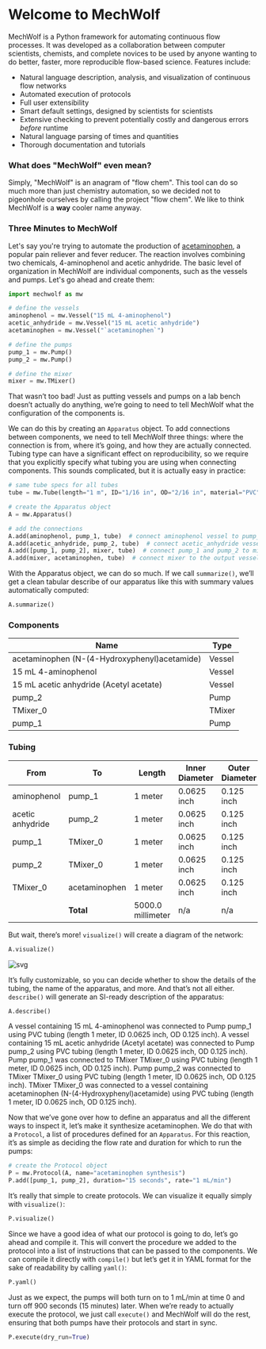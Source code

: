 # Welcome to MechWolf

MechWolf is a Python framework for automating continuous flow processes.
It was developed as a collaboration between computer scientists, chemists, and complete novices to be used by anyone wanting to do better, faster, more reproducible flow-based science.
Features include:

- Natural language description, analysis, and visualization of continuous flow networks
- Automated execution of protocols
- Full user extensibility
- Smart default settings, designed by scientists for scientists
- Extensive checking to prevent potentially costly and dangerous errors _before_ runtime
- Natural language parsing of times and quantities
- Thorough documentation and tutorials

### What does "MechWolf" even mean?

Simply, "MechWolf" is an anagram of "flow chem". This tool can do so much more
than just chemistry automation, so we decided not to pigeonhole ourselves by
calling the project "flow chem". We like to think MechWolf is a **way** cooler
name anyway.

### Three Minutes to MechWolf

Let's say you're trying to automate the production of [acetaminophen](https://en.wikipedia.org/wiki/Paracetamol), a popular pain reliever and fever
reducer. The reaction involves combining two chemicals, 4-aminophenol and acetic
anhydride. The basic level of organization in MechWolf are individual
components, such as the vessels and pumps. Let's go ahead and create them:

```python
import mechwolf as mw

# define the vessels
aminophenol = mw.Vessel("15 mL 4-aminophenol")
acetic_anhydride = mw.Vessel("15 mL acetic anhydride")
acetaminophen = mw.Vessel("`acetaminophen`")

# define the pumps
pump_1 = mw.Pump()
pump_2 = mw.Pump()

# define the mixer
mixer = mw.TMixer()
```

That wasn’t too bad! Just as putting vessels and pumps on a lab bench doesn’t actually do anything, we’re going to need to tell MechWolf what the configuration of the components is.

We can do this by creating an `Apparatus` object. To add connections between components, we need to tell MechWolf three things: where the connection is from, where it’s going, and how they are actually connected. Tubing type can have a significant effect on reproducibility, so we require that you explicitly specify what tubing you are using when connecting components. This sounds complicated, but it is actually easy in practice:

```python
# same tube specs for all tubes
tube = mw.Tube(length="1 m", ID="1/16 in", OD="2/16 in", material="PVC")

# create the Apparatus object
A = mw.Apparatus()

# add the connections
A.add(aminophenol, pump_1, tube)  # connect aminophenol vessel to pump_1
A.add(acetic_anhydride, pump_2, tube)  # connect acetic_anhydride vessel to pump_2
A.add([pump_1, pump_2], mixer, tube)  # connect pump_1 and pump_2 to mixer
A.add(mixer, acetaminophen, tube)  # connect mixer to the output vessel
```

With the Apparatus object, we can do so much. If we call `summarize()`, we’ll get a clean tabular describe of our apparatus like this with summary values automatically computed:

```python
A.summarize()
```

<h3>Components</h3><table>
<thead><tr>
<th>Name</th>
<th>Type</th>
</tr>
</thead>
<tbody>
<tr>
<td>acetaminophen (N-(4-Hydroxyphenyl)acetamide)</td>
<td>Vessel</td>
</tr>
<tr>
<td>15 mL 4-aminophenol</td>
<td>Vessel</td>
</tr>
<tr>
<td>15 mL acetic anhydride (Acetyl acetate)</td>
<td>Vessel</td>
</tr>
<tr>
<td>pump_2</td>
<td>Pump</td>
</tr>
<tr>
<td>TMixer_0</td>
<td>TMixer</td>
</tr>
<tr>
<td>pump_1</td>
<td>Pump</td>
</tr>
</tbody>
</table>
<h3>Tubing</h3><table>
<thead><tr>
<th>From</th>
<th>To</th>
<th>Length</th>
<th>Inner Diameter</th>
<th>Outer Diameter</th>
<th>Volume</th>
<th>Material</th>
</tr>
</thead>
<tbody>
<tr>
<td>aminophenol</td>
<td>pump_1</td>
<td>1 meter</td>
<td>0.0625 inch</td>
<td>0.125 inch</td>
<td>1.9793 milliliter</td>
<td>PVC</td>
</tr>
<tr>
<td>acetic anhydride</td>
<td>pump_2</td>
<td>1 meter</td>
<td>0.0625 inch</td>
<td>0.125 inch</td>
<td>1.9793 milliliter</td>
<td>PVC</td>
</tr>
<tr>
<td>pump_1</td>
<td>TMixer_0</td>
<td>1 meter</td>
<td>0.0625 inch</td>
<td>0.125 inch</td>
<td>1.9793 milliliter</td>
<td>PVC</td>
</tr>
<tr>
<td>pump_2</td>
<td>TMixer_0</td>
<td>1 meter</td>
<td>0.0625 inch</td>
<td>0.125 inch</td>
<td>1.9793 milliliter</td>
<td>PVC</td>
</tr>
<tr>
<td>TMixer_0</td>
<td>acetaminophen</td>
<td>1 meter</td>
<td>0.0625 inch</td>
<td>0.125 inch</td>
<td>1.9793 milliliter</td>
<td>PVC</td>
</tr>
<tr>
<td></td>
<td><strong>Total</strong></td>
<td>5000.0 millimeter</td>
<td>n/a</td>
<td>n/a</td>
<td>9.8966 milliliter</td>
<td>n/a</td>
</tr>
</tbody>
</table>

But wait, there’s more! `visualize()` will create a diagram of the network:

```python
A.visualize()
```

![svg](index_files/index_9_0.svg)

It’s fully customizable, so you can decide whether to show the details of the tubing, the name of the apparatus, and more. And that’s not all either. `describe()` will generate an SI-ready description of the apparatus:

```python
A.describe()
```

A vessel containing 15 mL 4-aminophenol was connected to Pump pump_1 using PVC tubing (length 1 meter, ID 0.0625 inch, OD 0.125 inch). A vessel containing 15 mL acetic anhydride (Acetyl acetate) was connected to Pump pump_2 using PVC tubing (length 1 meter, ID 0.0625 inch, OD 0.125 inch). Pump pump_1 was connected to TMixer TMixer_0 using PVC tubing (length 1 meter, ID 0.0625 inch, OD 0.125 inch). Pump pump_2 was connected to TMixer TMixer_0 using PVC tubing (length 1 meter, ID 0.0625 inch, OD 0.125 inch). TMixer TMixer_0 was connected to a vessel containing acetaminophen (N-(4-Hydroxyphenyl)acetamide) using PVC tubing (length 1 meter, ID 0.0625 inch, OD 0.125 inch).


Now that we’ve gone over how to define an apparatus and all the different ways to inspect it, let’s make it synthesize acetaminophen. We do that with a `Protocol`, a list of procedures defined for an `Apparatus`. For this reaction, it’s as simple as deciding the flow rate and duration for which to run the pumps:

```python
# create the Protocol object
P = mw.Protocol(A, name="acetaminophen synthesis")
P.add([pump_1, pump_2], duration="15 seconds", rate="1 mL/min")
```

It’s really that simple to create protocols. We can visualize it equally simply with `visualize()`:

```python
P.visualize()
```

<div id="timeline"></div>
<script type="text/javascript" src="https://www.gstatic.com/charts/loader.js"></script>
<script charset="utf-8">
	google.charts.load('current', {'packages':['timeline']});
	google.charts.setOnLoadCallback(drawChart);
	function drawChart() {
		var container = document.getElementById('timeline');
		var chart = new google.visualization.Timeline(container);
		var dataTable = new google.visualization.DataTable();
		var options = { timeline: {
                barLabelStyle: {opacity: 0}},
			avoidOverlappingGridLines: false
		 };

    	dataTable.addColumn({ type: 'string', id: 'Component' });
    	dataTable.addColumn({ type: 'string', id: 'Setting' });
    	dataTable.addColumn({ type: 'date', id: 'Start' });
    	dataTable.addColumn({ type: 'date', id: 'End' });
    	dataTable.addRows([

    		[ "pump_1", "{'rate': '1 mL/min'}", new Date(0, 0, 0, 0, 0, 0), new Date(0, 0, 0, 0, 0, 15) ],

    		[ "pump_2", "{'rate': '1 mL/min'}", new Date(0, 0, 0, 0, 0, 0), new Date(0, 0, 0, 0, 0, 15) ],

    		]);
    	chart.draw(dataTable, options);
    }

</script>

Since we have a good idea of what our protocol is going to do, let’s go ahead and compile it. This will convert the procedure we added to the protocol into a list of instructions that can be passed to the components. We can compile it directly with `compile()` but let’s get it in YAML format for the sake of readability by calling `yaml()`:

```python
P.yaml()
```

Just as we expect, the pumps will both turn on to 1 mL/min at time 0 and turn off 900 seconds (15 minutes) later. When we’re ready to actually execute the protocol, we just call `execute()` and MechWolf will do the rest, ensuring that both pumps have their protocols and start in sync.

```python
P.execute(dry_run=True)
```
